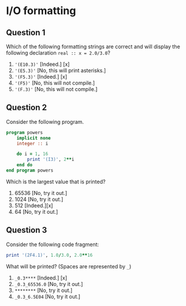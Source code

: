 # I/O formatting

## Question 1

Which of the following formatting strings are correct and will display the following declaration `real :: x = 2.0/3.0`?
1. `'(E10.3)'` [Indeed.] [x]
1. `'(E5.3)'` [No, this will print asterisks.]
1. `'(F5.3)'` [Indeed.] [x]
1. `'(F5)'` [No, this will not compile.]
1. `'(F.3)'` [No, this will not compile.]


## Question 2

Consider the following program.

~~~~fortran
program powers
    implicit none
    integer :: i

    do i = 1, 16
        print '(I3)', 2**i
    end do
end program powers
~~~~
Which is the largest value that is printed?
1. 65536 [No, try it out.]
3. 1024 [No, try it out.]
4. 512 [Indeed.][x]
5. 64 [No, try it out.]


## Question 3

Consider the following code fragment:

~~~~fortran
print '(2F4.1)', 1.0/3.0, 2.0**16
~~~~
What will be printed?  (Spaces are represented by `_`)
1. `_0.3****` [Indeed.] [x]
1. `_0.3_65536.0` [No, try it out.]
1. `********` [No, try it out.]
1. `_0.3_6.5E04` [No, try it out.]
